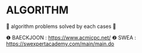 # ALGORITHM
🌷 algorithm problems solved by each cases 🌷

❶ BAECKJOON : https://www.acmicpc.net/
❷ SWEA : https://swexpertacademy.com/main/main.do
